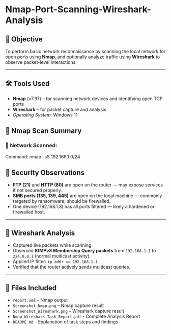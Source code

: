 # Nmap-Port-Scanning-Wireshark-Analysis

## 🎯 Objective
To perform basic network reconnaissance by scanning the local network for open ports using **Nmap**, and optionally analyze traffic using **Wireshark** to observe packet-level interactions.

---
## 🛠 Tools Used
- **Nmap** (v7.97) – for scanning network devices and identifying open TCP ports
- **Wireshark** – for packet capture and analysis
- *Operating System*: Windows 11

## 📡 Nmap Scan Summary

### 🔹 Network Scanned:
Command: nmap -sS 192.168.1.0/24

## 🔐 Security Observations

- **FTP (21)** and **HTTP (80)** are open on the router — may expose services if not secured properly.
- **SMB ports (135, 139, 445)** are open on the local machine — commonly targeted by ransomware; should be firewalled.
- One device (192.168.1.3) has all ports filtered — likely a hardened or firewalled host.

---

## 🧪 Wireshark Analysis

- Captured live packets while scanning.
- Observed **IGMPv3 Membership Query packets** from `192.168.1.1` to `224.0.0.1` (normal multicast activity).
- Applied IP filter: `ip.addr == 192.168.1.1`
- Verified that the router actively sends multicast queries.

---

## 📎 Files Included

- `report.xml` – Nmap output
- `Screenshot_Nmap.png` – Nmap capture result
- `Screenshot_Wireshark.png` – Wireshark capture result
- `Nmap_Wireshark_Task_Report.pdf` - Complete Analysis Report
- `README.md` – Explanation of task steps and findings

  



